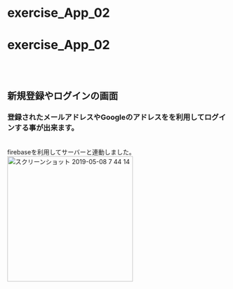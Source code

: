 # exercise_App_02


<h1> exercise_App_02</h1><br><br>
<h2>新規登録やログインの画面</h2>
<h3>登録されたメールアドレスやGoogleのアドレスをを利用してログインする事が出来ます。</h3><br>
firebaseを利用してサーバーと連動しました。
<img width="286" alt="スクリーンショット 2019-05-08 7 44 14" src="https://user-images.githubusercontent.com/45877091/57337813-dcb51000-7165-11e9-9c76-d1761aac7da8.png">
